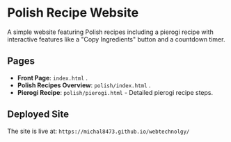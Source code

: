 # Polish Recipe Website

A simple website featuring Polish recipes including a pierogi recipe with interactive features like a "Copy Ingredients" button and a countdown timer.

## Pages
- **Front Page**: `index.html` .
- **Polish Recipes Overview**: `polish/index.html` .
- **Pierogi Recipe**: `polish/pierogi.html` - Detailed pierogi recipe steps.

## Deployed Site
The site is live at: `https://michal8473.github.io/webtechnolgy/`